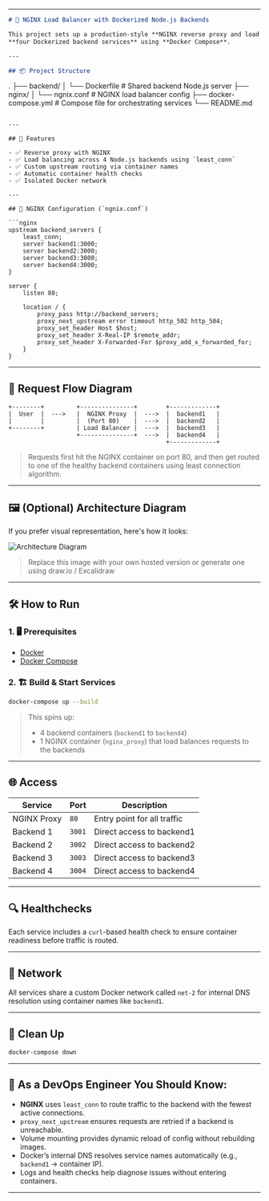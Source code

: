 
---

```markdown
# 🐳 NGINX Load Balancer with Dockerized Node.js Backends

This project sets up a production-style **NGINX reverse proxy and load balancer** in front of
**four Dockerized backend services** using **Docker Compose**.

---

## 📦 Project Structure
```

.
├── backend/
│ └── Dockerfile # Shared backend Node.js server
├── nginx/
│ └── ngnix.conf # NGINX load balancer config
├── docker-compose.yml # Compose file for orchestrating services
└── README.md

````

---

## 🚀 Features

- ✅ Reverse proxy with NGINX
- ✅ Load balancing across 4 Node.js backends using `least_conn`
- ✅ Custom upstream routing via container names
- ✅ Automatic container health checks
- ✅ Isolated Docker network

---

## 🔧 NGINX Configuration (`ngnix.conf`)

```nginx
upstream backend_servers {
    least_conn;
    server backend1:3000;
    server backend2:3000;
    server backend3:3000;
    server backend4:3000;
}

server {
    listen 80;

    location / {
        proxy_pass http://backend_servers;
        proxy_next_upstream error timeout http_502 http_504;
        proxy_set_header Host $host;
        proxy_set_header X-Real-IP $remote_addr;
        proxy_set_header X-Forwarded-For $proxy_add_x_forwarded_for;
    }
}
````

---

## 🔁 Request Flow Diagram

```
+--------+         +---------------+        +-------------+
|  User  |  --->   |  NGINX Proxy  |  --->  |  backend1   |
|        |         |  (Port 80)    |  --->  |  backend2   |
+--------+         | Load Balancer |  --->  |  backend3   |
                   +---------------+  --->  |  backend4   |
                                            +-------------+
```

> Requests first hit the NGINX container on port 80, and then get routed to one of the healthy backend containers using least connection algorithm.

---

## 🖼️ (Optional) Architecture Diagram

If you prefer visual representation, here's how it looks:

![Architecture Diagram](https://raw.githubusercontent.com/openai/images/main/nginx-loadbalancer-flow.png)

> Replace this image with your own hosted version or generate one using draw\.io / Excalidraw

---

## 🛠 How to Run

### 1. 🖥 Prerequisites

- [Docker](https://docs.docker.com/get-docker/)
- [Docker Compose](https://docs.docker.com/compose/)

### 2. 🏗 Build & Start Services

```bash
docker-compose up --build
```

> This spins up:
>
> - 4 backend containers (`backend1` to `backend4`)
> - 1 NGINX container (`nginx_proxy`) that load balances requests to the backends

---

## 🌐 Access

| Service     | Port   | Description                 |
| ----------- | ------ | --------------------------- |
| NGINX Proxy | `80`   | Entry point for all traffic |
| Backend 1   | `3001` | Direct access to backend1   |
| Backend 2   | `3002` | Direct access to backend2   |
| Backend 3   | `3003` | Direct access to backend3   |
| Backend 4   | `3004` | Direct access to backend4   |

---

## 🔍 Healthchecks

Each service includes a `curl`-based health check to ensure container readiness before traffic is routed.

---

## 📡 Network

All services share a custom Docker network called `net-2` for internal DNS resolution using container names like `backend1`.

---

## 🧼 Clean Up

```bash
docker-compose down
```

---

## 🧠 As a DevOps Engineer You Should Know:

- **NGINX** uses `least_conn` to route traffic to the backend with the fewest active connections.
- `proxy_next_upstream` ensures requests are retried if a backend is unreachable.
- Volume mounting provides dynamic reload of config without rebuilding images.
- Docker’s internal DNS resolves service names automatically (e.g., `backend1` → container IP).
- Logs and health checks help diagnose issues without entering containers.

---
